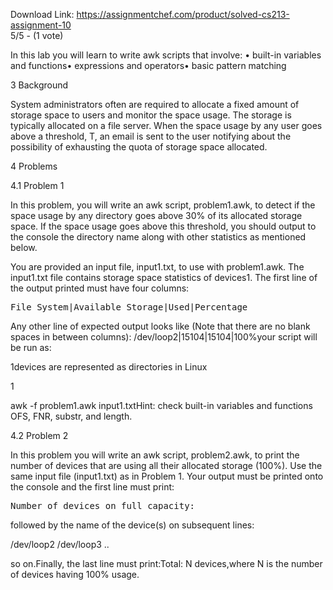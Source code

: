 Download Link: https://assignmentchef.com/product/solved-cs213-assignment-10
<br>
5/5 - (1 vote)

In this lab you will learn to write awk scripts that involve: • built-in variables and functions• expressions and operators• basic pattern matching

3 Background

System administrators often are required to allocate a fixed amount of storage space to users and monitor the space usage. The storage is typically allocated on a file server. When the space usage by any user goes above a threshold, T, an email is sent to the user notifying about the possibility of exhausting the quota of storage space allocated.

4 Problems

4.1 Problem 1

In this problem, you will write an awk script, problem1.awk, to detect if the space usage by any directory goes above 30% of its allocated storage space. If the space usage goes above this threshold, you should output to the console the directory name along with other statistics as mentioned below.

You are provided an input file, input1.txt, to use with problem1.awk. The input1.txt file contains storage space statistics of devices1. The first line of the output printed must have four columns:

<pre>File System|Available Storage|Used|Percentage</pre>

Any other line of expected output looks like (Note that there are no blank spaces in between columns): /dev/loop2|15104|15104|100%your script will be run as:

1devices are represented as directories in Linux

1

awk -f problem1.awk input1.txtHint: check built-in variables and functions OFS, FNR, substr, and length.

4.2 Problem 2

In this problem you will write an awk script, problem2.awk, to print the number of devices that are using all their allocated storage (100%). Use the same input file (input1.txt) as in Problem 1. Your output must be printed onto the console and the first line must print:

<pre>Number of devices on full capacity:</pre>

followed by the name of the device(s) on subsequent lines:

/dev/loop2 /dev/loop3 ..

so on.Finally, the last line must print:Total: N devices,where N is the number of devices having 100% usage.